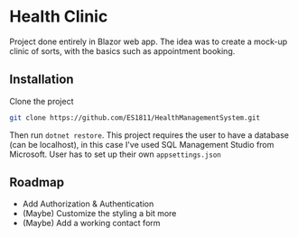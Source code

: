 # Health Clinic

Project done entirely in Blazor web app. The idea was to create a mock-up clinic of sorts, with the basics such as appointment booking.


## Installation

Clone the project
```bash 
git clone https://github.com/ES1811/HealthManagementSystem.git
```
Then run ```dotnet restore```. This project requires the user to have a database (can be localhost), in this case I've used SQL Management Studio from Microsoft. User has to set up their own `appsettings.json`
## Roadmap

- Add Authorization & Authentication
- (Maybe) Customize the styling a bit more
- (Maybe) Add a working contact form

